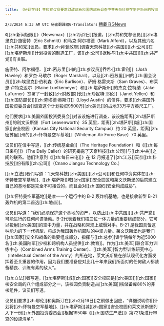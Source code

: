 ```yaml
---
title: 【秘翻在线】共和党议员要求财政部长和国防部长调查中共天奈科技在堪萨斯州的投资
---
```

`2/3/2024 6:33 AM UTC 秘密翻譯組G-Translators` [轉載自GNews](https://gnews.org/articles/2278461)

《[[zh:新闻极限]]》（Newsmax）[[zh:2月2日]]报道，[[zh:共和党参议员]][[zh:埃里克]]·施密特（Eric Schmitt）和马克·阿尔福德（Mark Alford），以及其他六名[[zh:共和党]]议员，要求[[zh:拜登政府]]调查天奈科技[[zh:美国]][[zh:公司]]在[[zh:堪萨斯州]]计划投资的制造工厂，该[[zh:公司]]据称与[[zh:中共国]][[zh:共产党]]有关联。

施密特、阿尔福德、[[zh:密苏里]]州的[[zh:参议员]]乔希·[[zh:霍利]]（Josh Hawley）和罗杰·马歇尔（Roger Marshall），以及[[zh:密苏里]]州的[[zh:国会议员]][[zh:埃里克]]·伯利森（Eric Burlison）、萨姆·格雷夫斯（Sam Graves）、布莱恩·卢特克迈尔（Blaine Luetkemeyer）和[[zh:堪萨斯州]]的杰克·拉特纳（Jake LaTurner）签署了一封致[[zh:财政部]]长[[zh:珍妮特·耶伦]]（Janet Yellen）和[[zh:国防部长]][[zh:劳埃德·奥斯汀]]（Lloyd Austin）的信件，要求[[zh:美国外国投资委员会]]调查这个计划投资9500万[[zh:美元]]的占地33万平方英尺工厂。

他们要求[[zh:美国外国投资委员会]]对该设施进行调查，该设施距离[[zh:堪萨斯州]]的利文沃斯堡（Fort Leavenworth）35 英里，距离[[zh:堪萨斯]]城[[zh:国家]]安全校园（Kansas City National Security Campus）约 20 英里，距离[[zh:密苏里]]州的[[zh:怀特曼空军基地]]（Whiteman Air Force Base）70 英里。

议员们在信中写道，[[zh:传统基金会]]（The Heritage Foundation）和《[[zh:每日来电]]》（The Daily Caller）的研究揭露了天奈科技[[zh:公司]]与[[zh:中共]]之间的联系。他们注意到《[[zh:每日来电]]》在 12 月报道了[[zh:江苏]]天奈[[zh:科技股]]份有限[[zh:公司]]（Cnano Jiangsu Technology Co.）

[[zh:立法]]者们写道：“[天奈科技[[zh:美国]][[zh:公司]]]和任何中资实体在[[zh:怀特曼空军基地]]、[[zh:堪萨斯]]城[[zh:国家]]安全园区和莱文沃斯堡的后院建立自己的基地都是完全不可接受的，而且会对[[zh:国家]]安全构成威胁”。

[[zh:怀特曼空军基地]]是唯一一个运行中的 B-2 轰炸机基地，也是接收新型 B-21 轰炸机的第二首选[[zh:地点]]。

议员们写道：“我们必须保护这个基地的资产，以防止[[zh:中共国]][[zh:共产党]]可能进行的任何间谍活动。B-2代表着我们核三位一体力量的重要组成部分，它可以投射[[zh:美国]]的空中力量，并在战略和常规上威慑对手。B-21 是我国具备这种能力的下一代机型，将成为我国轰炸机部队的中坚力量。莱文沃斯堡也是我们[[zh:国家]]安全和战备的重要组成部分，指挥与[[zh:总参]]谋学院每年为近5000名[[zh:美国陆军]]少校和跨机构人员提供[[zh:教育]]。作为[[zh:美军]]联合军力训练中心（Combined Arms Training Center）、[[zh:美军]]智力型训练研究中心（Intellectual Center of the Army）的所在地，莱文沃斯堡在部队现代化方面发挥着至关重要的作用，因为我们要准备应对比几十年来我们所面对的任何敌人都装备精良、训练有素的敌人”。

[[zh:立法]]者写道，[[zh:堪萨斯]]城[[zh:国家]]安全校园是[[zh:美国]][[zh:国家]]核安全局的八个组成部分之一，该校园负责制造占[[zh:美国]]核储备库80%的非核组件，议员们写道。

议员们要求[[zh:耶伦]]和奥斯汀在[[zh:2月16日]]之前做出回应，“详细说明你们计划将[[zh:怀特曼空军基地]]、[[zh:堪萨斯]]城[[zh:国家]]安全校园和莱文沃斯堡列入下一份[[zh:外国投资委员会]]根据1950年《[[zh:国防生产法]]》第721条进行审查的设施清单”。
